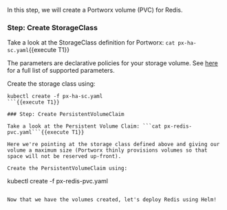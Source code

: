In this step, we will create a Portworx volume (PVC) for Redis.

### Step: Create StorageClass

Take a look at the StorageClass definition for Portworx: ```cat px-ha-sc.yaml```{{execute T1}}

The parameters are declarative policies for your storage volume. See [here](https://docs.portworx.com/manage/volumes.html) for a full list of supported parameters.

Create the storage class using:
```
kubectl create -f px-ha-sc.yaml
```{{execute T1}}

### Step: Create PersistentVolumeClaim

Take a look at the Persistent Volume Claim: ```cat px-redis-pvc.yaml```{{execute T1}}

Here we're pointing at the storage class defined above and giving our volume a maximum size (Portworx thinly provisions volumes so that space will not be reserved up-front).

Create the PersistentVolumeClaim using:
```
kubectl create -f px-redis-pvc.yaml
```{{execute T1}}

Now that we have the volumes created, let's deploy Redis using Helm!
